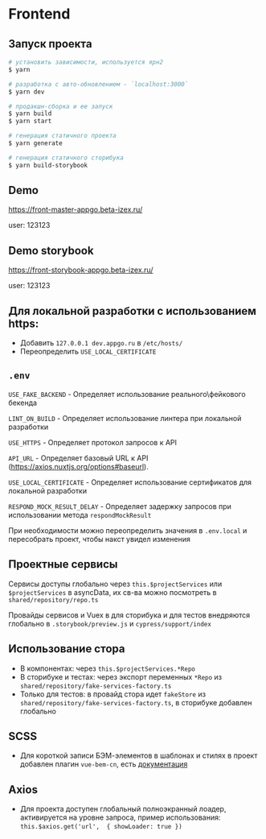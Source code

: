 # Frontend

## Запуск проекта
``` bash
# установить зависимости, используется ярн2
$ yarn

# разработка с авто-обновлением - `localhost:3000`
$ yarn dev

# продакшн-сборка и ее запуск
$ yarn build
$ yarn start

# генерация статичного проекта
$ yarn generate

# генерация статичного сторибука
$ yarn build-storybook
```


## Demo
https://front-master-appgo.beta-izex.ru/

user: 123123

## Demo storybook
https://front-storybook-appgo.beta-izex.ru/

user: 123123

## Для локальной разработки с использованием https:
* Добавить `127.0.0.1 dev.appgo.ru` в `/etc/hosts/`
* Переопределить `USE_LOCAL_CERTIFICATE`

## `.env`
`USE_FAKE_BACKEND` - Определяет использование реального\фейкового бекенда

`LINT_ON_BUILD` - Определяет использование линтера при локальной разработки

`USE_HTTPS` - Определяет протокол запросов к API

`API_URL` - Определяет базовый URL к API (https://axios.nuxtjs.org/options#baseurl).

`USE_LOCAL_CERTIFICATE` - Определяет использование сертификатов для локальной разработки

`RESPOND_MOCK_RESULT_DELAY` - Определяет задержку запросов при использовании метода `respondMockResult`

При необходимости можно переопределить значения в `.env.local` и пересобрать проект, чтобы накст увидел изменения

## Проектные сервисы
Сервисы доступы глобально через `this.$projectServices` или `$projectServices` в asyncData,
их св-ва можно посмотреть в `shared/repository/repo.ts`

Провайды сервисов и Vuex в для сторибука и для тестов внедряются глобально в `.storybook/preview.js` и `cypress/support/index`

## Использование стора
* В компонентах: через `this.$projectServices.*Repo`
* В сторибуке и тестах: через экспорт переменных `*Repo` из `shared/repository/fake-services-factory.ts`
* Только для тестов: в провайд стора идет `fakeStore` из `shared/repository/fake-services-factory.ts`, в сторибуке добавлен глобально

## SCSS
* Для короткой записи БЭМ-элементов в шаблонах и стилях в проект добавлен плагин `vue-bem-cn`,
есть [документация](https://github.com/c01nd01r/vue-bem-cn)

## Axios
* Для проекта доступен глобальный полноэкранный лоадер, активируется на уровне запроса, пример использования: `this.$axios.get('url',  { showLoader: true })`

